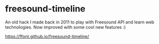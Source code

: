 # freesound-timeline

An old hack I made back in 2011 to play with Freesound API and learn web technologies.
Now improved with some cool new features :)

https://ffont.github.io/freesound-timeline/
